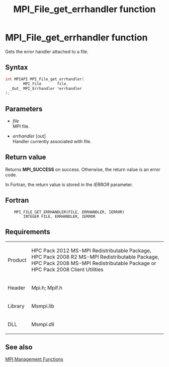 ﻿---
title: MPI_File_get_errhandler function
TOCTitle: MPI_File_get_errhandler function
ms:assetid: 70271a98-d725-476a-a068-28ad5e5b420f
ms:mtpsurl: https://msdn.microsoft.com/en-us/library/Dn473314(v=VS.85)
ms:contentKeyID: 59360860
ms.date: 03/28/2018
mtps_version: v=VS.85
f1_keywords:
- MPI_FILE_GET_ERRHANDLER
- mpif/MPI_File_get_errhandler
- mpi/MPI_FILE_GET_ERRHANDLER
dev_langs:
- C++
- C
---

# MPI\_File\_get\_errhandler function

Gets the error handler attached to a file.

## Syntax

``` c++
int MPIAPI MPI_File_get_errhandler(
        MPI_File       file,
  _Out_ MPI_Errhandler *errhandler
);
```

## Parameters

  - *file*  
    MPI file.

  - *errhandler* \[out\]  
    Handler currently associated with file.

## Return value

Returns **MPI\_SUCCESS** on success. Otherwise, the return value is an error code.

In Fortran, the return value is stored in the *IERROR* parameter.

## Fortran

``` FORTRAN
    MPI_FILE_GET_ERRHANDLER(FILE, ERRHANDLER, IERROR)
        INTEGER FILE, ERRHANDLER, IERROR
```

## Requirements

<table>
<colgroup>
<col/>
<col/>
</colgroup>
<tbody>
<tr class="odd">
<td><p>Product</p></td>
<td><p>HPC Pack 2012 MS-MPI Redistributable Package, HPC Pack 2008 R2 MS-MPI Redistributable Package, HPC Pack 2008 MS-MPI Redistributable Package or HPC Pack 2008 Client Utilities</p></td>
</tr>
<tr class="even">
<td><p>Header</p></td>
<td>Mpi.h;
Mpif.h</td>
</tr>
<tr class="odd">
<td><p>Library</p></td>
<td>Msmpi.lib</td>
</tr>
<tr class="even">
<td><p>DLL</p></td>
<td>Msmpi.dll</td>
</tr>
</tbody>
</table>


## See also

[MPI Management Functions](mpi-management-functions.md)

